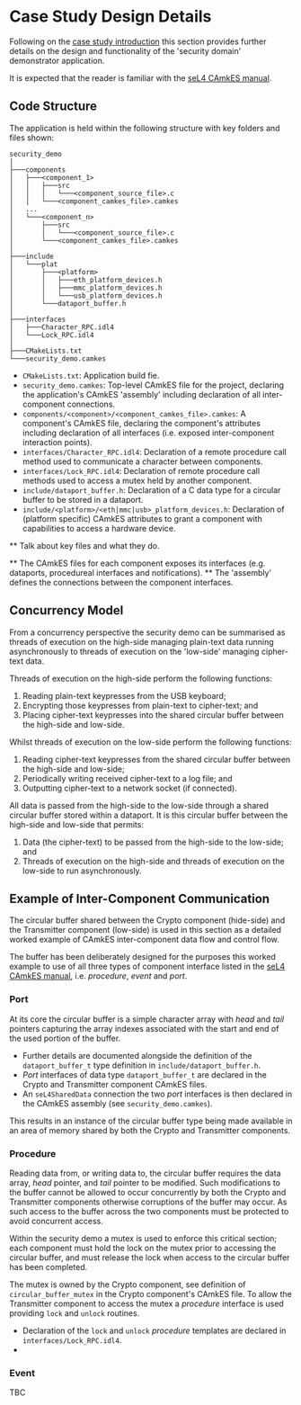 # Case Study Design Details

Following on the [case study introduction](case_study_intro.md) this section provides further details on the design and functionality of the 'security domain' demonstrator application.

It is expected that the reader is familiar with the [seL4 CAmkES manual](https://docs.sel4.systems/projects/camkes/manual.html).

## Code Structure

The application is held within the following structure with key folders and files shown:

```text
security_demo
│
├───components
│   ├───<component_1>
│   │   ├───src
│   │   │   └───<component_source_file>.c
│   │   └───<component_camkes_file>.camkes
│   ...
│   └───<component_n>
│       ├───src
│       │   └───<component_source_file>.c
│       └───<component_camkes_file>.camkes
│
├───include
│   └───plat
│       ├───<platform>
│       │   ├───eth_platform_devices.h
│       │   ├───mmc_platform_devices.h
│       │   └───usb_platform_devices.h
│       └───dataport_buffer.h
│
├───interfaces
│   ├───Character_RPC.idl4
│   └───Lock_RPC.idl4
│
├───CMakeLists.txt
└───security_demo.camkes
```

- `CMakeLists.txt`: Application build fie.
- `security_demo.camkes`: Top-level CAmkES file for the project, declaring the application's CAmkES 'assembly' including declaration of all inter-component connections.
- `components/<component>/<component_camkes_file>.camkes`: A component's CAmkES file, declaring the component's attributes including declaration of all interfaces (i.e. exposed inter-component interaction points).
- `interfaces/Character_RPC.idl4`: Declaration of a remote procedure call method used to communicate a character between components.
- `interfaces/Lock_RPC.idl4`: Declaration of remote procedure call methods used to access a mutex held by another component.
- `include/dataport_buffer.h`: Declaration of a C data type for a circular buffer to be stored in a dataport.
- `include/<platform>/<eth|mmc|usb>_platform_devices.h`: Declaration of (platform specific) CAmkES attributes to grant a component with capabilities to access a hardware device.

** Talk about key files and what they do.

** The CAmkES files for each component exposes its interfaces (e.g. dataports, procedureal interfaces and notifications).
** The 'assembly' defines the connections between the component interfaces.

## Concurrency Model

From a concurrency perspective the security demo can be summarised as threads of execution on the high-side managing plain-text data running asynchronously to  threads of execution on the 'low-side' managing cipher-text data.

Threads of execution on the high-side perform the following functions:

1. Reading plain-text keypresses from the USB keyboard;
2. Encrypting those keypresses from plain-text to cipher-text; and
3. Placing cipher-text keypresses into the shared circular buffer between the high-side and low-side.

Whilst threads of execution on the low-side perform the following functions:

1. Reading cipher-text keypresses from the shared circular buffer between the high-side and low-side;
2. Periodically writing received cipher-text to a log file; and
3. Outputting cipher-text to a network socket (if connected).

All data is passed from the high-side to the low-side through a shared circular buffer stored within a dataport. It is this circular buffer between the high-side and low-side that permits:

1. Data (the cipher-text) to be passed from the high-side to the low-side; and
2. Threads of execution on the high-side and threads of execution on the low-side to run asynchronously.

## Example of Inter-Component Communication

The circular buffer shared between the Crypto component (hide-side) and the Transmitter component (low-side) is used in this section as a detailed worked example of CAmkES inter-component data flow and control flow.

The buffer has been deliberately designed for the purposes this worked example to use of all three types of component interface listed in the [seL4 CAmkES manual](https://docs.sel4.systems/projects/camkes/manual.html), i.e. *procedure*, *event* and *port*.

### Port

At its core the circular buffer is a simple character array with *head* and *tail* pointers capturing the array indexes associated with the start and end of the used portion of the buffer.

- Further details are documented alongside the definition of the `dataport_buffer_t` type definition in `include/dataport_buffer.h`.
- *Port* interfaces of data type `dataport_buffer_t` are declared in the Crypto and Transmitter component CAmkES files.
- An `seL4SharedData` connection the two *port* interfaces is then declared in the CAmkES assembly (see `security_demo.camkes`).

This results in an instance of the circular buffer type being made available in an area of memory shared by both the Crypto and Transmitter components.

### Procedure

Reading data from, or writing data to, the circular buffer requires the data array, *head* pointer, and *tail* pointer to be modified. Such modifications to the buffer cannot be allowed to occur concurrently by both the Crypto and Transmitter components otherwise corruptions of the buffer may occur. As such access to the buffer across the two components must be protected to avoid concurrent access.

Within the security demo a mutex is used to enforce this critical section; each component must hold the lock on the mutex prior to accessing the circular buffer, and must release the lock when access to the circular buffer has been completed.

The mutex is owned by the Crypto component, see definition of `circular_buffer_mutex` in the Crypto component's CAmkES file. To allow the Transmitter component to access the mutex a *procedure* interface is used providing `lock` and `unlock` routines.

- Declaration of the `lock` and `unlock` *procedure* templates are declared in `interfaces/Lock_RPC.idl4`.
-



### Event

TBC


